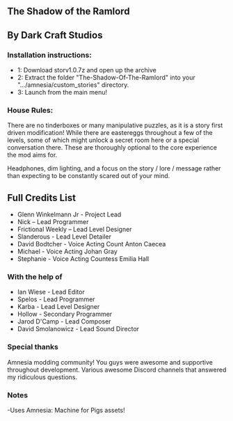 ## The Shadow of the Ramlord 
## By Dark Craft Studios

### Installation instructions:

* 1: Download storv1.0.7z and open up the archive
* 2: Extract the folder "The-Shadow-Of-The-Ramlord" into your ".../amnesia/custom_stories" directory.
* 3: Launch from the main menu!

### House Rules:

There are no tinderboxes or many manipulative puzzles, as it is a story first driven modification! While there are eastereggs throughout a few of the levels, some of which might unlock a secret room here or a special conversation there. These are thoroughly optional to the core experience the mod aims for.

Headphones, dim lighting, and a focus on the story / lore / message rather than expecting to be constantly scared out of your mind.

## Full Credits List

* Glenn Winkelmann Jr - Project Lead
* Nick – Lead Programmer
* Frictional Weekly – Lead Level Designer
* Slanderous - Lead Level Detailer
* David Bodtcher - Voice Acting Count Anton Caecea
* Michael - Voice Acting Johan Gray
* Stephanie - Voice Acting Countess Emilia Hall


### With the help of

* Ian Wiese - Lead Editor
* Spelos - Lead Programmer
* Karba - Lead Level Designer
* Hollow - Secondary Programmer
* Jarod D'Camp - Lead Composer
* David Smolanowicz - Lead Sound Director

### Special thanks

Amnesia modding community! You guys were awesome and supportive throughout development.
Various awesome Discord channels that answered my ridiculous questions.

### Notes

-Uses Amnesia: Machine for Pigs assets!
